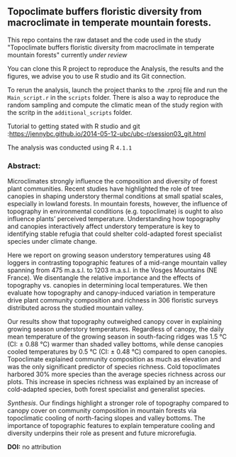 ## Topoclimate buffers floristic diversity from macroclimate in temperate mountain forests.


This repo contains the raw dataset and the code used in the study "Topoclimate buffers floristic diversity from macroclimate in temperate mountain forests" currently *under review*

You can clone this R project to reproduce the Analysis, the results and the figures, we advise you to use R studio and its Git connection.

To rerun the analysis, launch the project thanks to the .rproj file and run the `Main_script.r` in the `scripts` folder. There is also a way to reproduce the random sampling and compute the climatic mean of the study region with the scritp in the `additional_scripts` folder.

Tutorial to getting stated with R studio and git :https://jennybc.github.io/2014-05-12-ubc/ubc-r/session03_git.html

The analysis was conducted using R `4.1.1`


### Abstract:

Microclimates strongly influence the composition and diversity of forest plant communities. Recent studies have highlighted the role of tree canopies in shaping understory thermal conditions at small spatial scales, especially in lowland forests. In mountain forests, however, the influence of topography in environmental conditions (e.g. topoclimate) is ought to also influence plants’ perceived temperature. Understanding how topography and canopies interactively affect understory temperature is key to identifying stable refugia that could shelter cold-adapted forest specialist species under climate change.

Here we report on growing season understory temperatures using 48 loggers in contrasting topographic features of a mid-range mountain valley spanning from 475 m.a.s.l. to 1203 m.a.s.l. in the Vosges Mountains (NE France). We disentangle the relative importance and the effects of topography vs. canopies in determining local temperatures. We then evaluate how topography and canopy-induced variation in temperature drive plant community composition and richness in 306 floristic surveys distributed across the studied mountain valley.

Our results show that topography outweighed canopy cover in explaining growing season understory temperatures. Regardless of canopy, the daily mean temperature of the growing season in south-facing ridges was 1.5 °C (CI: ± 0.88 °C) warmer than shaded valley bottoms, while dense canopies cooled temperatures by 0.5 °C (CI: ± 0.48 °C) compared to open canopies. Topoclimate explained community composition as much as elevation and was the only significant predictor of species richness. Cold topoclimates harbored 30% more species than the average species richness across our plots. This increase in species richness was explained by an increase of cold-adapted species, both forest specialist and generalist species.

*Synthesis*. Our findings highlight a stronger role of topography compared to canopy cover on community composition in mountain forests via topoclimatic cooling of north-facing slopes and valley bottoms. The importance of topographic features to explain temperature cooling and diversity underpins their role as present and future microrefugia.

**DOI:** no attribution
